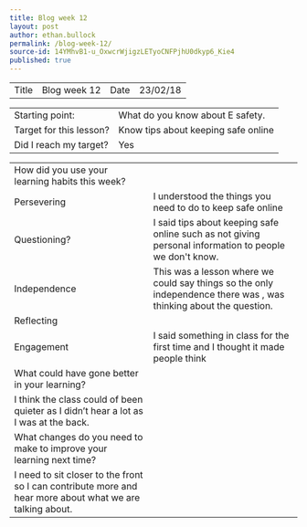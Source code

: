 ```yaml
---
title: Blog week 12
layout: post
author: ethan.bullock
permalink: /blog-week-12/
source-id: 14YMhvB1-u_OxwcrWjigzLETyoCNFPjhU0dkyp6_Kie4
published: true
---
```

<table>
  <tr>
    <td>Title</td>
    <td>Blog week 12</td>
    <td>Date</td>
    <td>23/02/18</td>
  </tr>
</table>


<table>
  <tr>
    <td>Starting point:</td>
    <td>What do you know about E safety.</td>
  </tr>
  <tr>
    <td>Target for this lesson?</td>
    <td>Know tips about keeping safe online </td>
  </tr>
  <tr>
    <td>Did I reach my target? </td>
    <td>Yes</td>
  </tr>
</table>


<table>
  <tr>
    <td>How did you use your learning habits this week?</td>
    <td></td>
  </tr>
  <tr>
    <td>Persevering</td>
    <td>I understood the things you need to do to keep safe online </td>
  </tr>
  <tr>
    <td>Questioning?</td>
    <td>I said tips about keeping safe online such as not giving personal information to people we don't know.</td>
  </tr>
  <tr>
    <td>Independence</td>
    <td>This was a lesson where we could say things so the only independence there was , was thinking about the question.</td>
  </tr>
  <tr>
    <td>Reflecting</td>
    <td></td>
  </tr>
  <tr>
    <td>Engagement</td>
    <td>I said something in class for the first time and I thought it made people think</td>
  </tr>
  <tr>
    <td>What could have gone better in your learning?</td>
    <td></td>
  </tr>
  <tr>
    <td>I think the class could of been quieter as I didn’t hear a lot as I was at the back.</td>
    <td></td>
  </tr>
  <tr>
    <td>What changes do you need to make to improve your learning next time?</td>
    <td></td>
  </tr>
  <tr>
    <td>I need to sit closer to the front so I can contribute more and hear more about what we are talking about.</td>
    <td></td>
  </tr>
</table>


